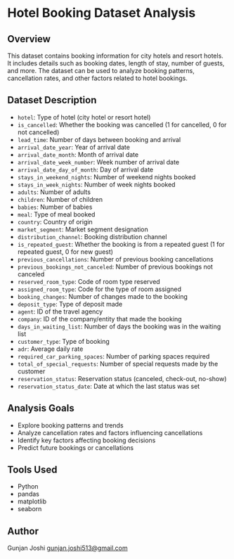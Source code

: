 # Hotel Booking Dataset Analysis

## Overview

This dataset contains booking information for city hotels and resort hotels. It includes details such as booking dates, length of stay, number of guests, and more. The dataset can be used to analyze booking patterns, cancellation rates, and other factors related to hotel bookings.

## Dataset Description

- `hotel`: Type of hotel (city hotel or resort hotel)
- `is_cancelled`: Whether the booking was cancelled (1 for cancelled, 0 for not cancelled)
- `lead_time`: Number of days between booking and arrival
- `arrival_date_year`: Year of arrival date
- `arrival_date_month`: Month of arrival date
- `arrival_date_week_number`: Week number of arrival date
- `arrival_date_day_of_month`: Day of arrival date
- `stays_in_weekend_nights`: Number of weekend nights booked
- `stays_in_week_nights`: Number of week nights booked
- `adults`: Number of adults
- `children`: Number of children
- `babies`: Number of babies
- `meal`: Type of meal booked
- `country`: Country of origin
- `market_segment`: Market segment designation
- `distribution_channel`: Booking distribution channel
- `is_repeated_guest`: Whether the booking is from a repeated guest (1 for repeated guest, 0 for new guest)
- `previous_cancellations`: Number of previous booking cancellations
- `previous_bookings_not_canceled`: Number of previous bookings not canceled
- `reserved_room_type`: Code of room type reserved
- `assigned_room_type`: Code for the type of room assigned
- `booking_changes`: Number of changes made to the booking
- `deposit_type`: Type of deposit made
- `agent`: ID of the travel agency
- `company`: ID of the company/entity that made the booking
- `days_in_waiting_list`: Number of days the booking was in the waiting list
- `customer_type`: Type of booking
- `adr`: Average daily rate
- `required_car_parking_spaces`: Number of parking spaces required
- `total_of_special_requests`: Number of special requests made by the customer
- `reservation_status`: Reservation status (canceled, check-out, no-show)
- `reservation_status_date`: Date at which the last status was set

## Analysis Goals

- Explore booking patterns and trends
- Analyze cancellation rates and factors influencing cancellations
- Identify key factors affecting booking decisions
- Predict future bookings or cancellations

## Tools Used

- Python
- pandas
- matplotlib
- seaborn

## Author

Gunjan Joshi
gunjan.joshi513@gmail.com
